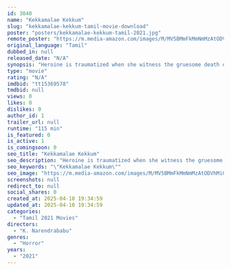 ```yaml
---
id: 3040
name: "Kekkamalae Kekkum"
slug: "kekkamalae-kekkum-tamil-movie-download"
poster: "posters/kekkamalae-kekkum-tamil-2021.jpg"
remote_poster: "https://m.media-amazon.com/images/M/MV5BMmFkMmNmMzAtODVhMi00MmJmLTk0ODUtMDM0MDgzNDg4NWIwXkEyXkFqcGdeQXVyMTMwNjAxMTcw._V1_SX300.jpg"
original_language: "Tamil"
dubbed_in: null
released_date: "N/A"
synopsis: "Heroine is traumatized when she witness the gruesome death of two friends, just days part.even more disturbing she knows that both of them had received chilling cell phone massages actual recording of their own horrifying Last mov..."
type: "movie"
rating: "N/A"
imdbid: "tt15369578"
tmdbid: null
views: 0
likes: 0
dislikes: 0
author_id: 1
trailer_url: null
runtime: "115 min"
is_featured: 0
is_active: 1
is_comingsoon: 0
seo_title: "Kekkamalae Kekkum"
seo_description: "Heroine is traumatized when she witness the gruesome death of two friends, just days part.even more disturbing she knows that both of them had received chilling cell phone massages actual recording of their own horrifying Last mov..."
seo_keywords: "\"Kekkamalae Kekkum\""
seo_image: "https://m.media-amazon.com/images/M/MV5BMmFkMmNmMzAtODVhMi00MmJmLTk0ODUtMDM0MDgzNDg4NWIwXkEyXkFqcGdeQXVyMTMwNjAxMTcw._V1_SX300.jpg"
screenshots: null
redirect_to: null
social_shares: 0
created_at: 2025-04-10 19:34:59
updated_at: 2025-04-10 19:34:59
categories:
  - "Tamil 2021 Movies"
directors:
  - "K. Narendrababu"
genres:
  - "Horror"
years:
  - "2021"
---
```


